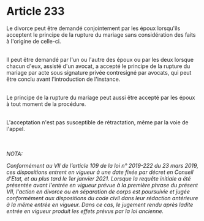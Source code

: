 # Article 233

<p>Le divorce peut être demandé conjointement par les époux lorsqu'ils acceptent le principe de la rupture du mariage sans considération des faits à l'origine de celle-ci.<br/><br/>

Il peut être demandé par l'un ou l'autre des époux ou par les deux lorsque chacun d'eux, assisté d'un avocat, a accepté le principe de la rupture du mariage par acte sous signature privée contresigné par avocats, qui peut être conclu avant l'introduction de l'instance.<br/><br/>

Le principe de la rupture du mariage peut aussi être accepté par les époux à tout moment de la procédure.<br/><br/>

L'acceptation n'est pas susceptible de rétractation, même par la voie de l'appel.</p><br/><br/><i>NOTA:<p>Conformément au VII de l’article 109 de la loi n° 2019-222 du 23 mars 2019, ces dispositions entrent en vigueur à une date fixée par décret en Conseil d'Etat, et au plus tard le 1er janvier 2021. Lorsque la requête initiale a été présentée avant l'entrée en vigueur prévue à la première phrase du présent VII, l'action en divorce ou en séparation de corps est poursuivie et jugée conformément aux dispositions du code civil dans leur rédaction antérieure à la même entrée en vigueur. Dans ce cas, le jugement rendu après ladite entrée en vigueur produit les effets prévus par la loi ancienne.</p></i>